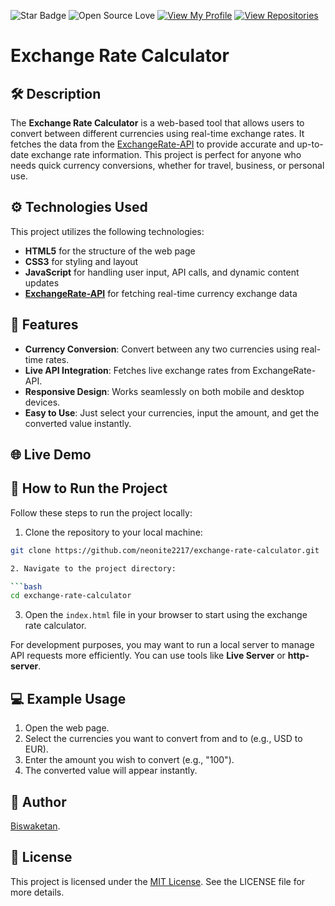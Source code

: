 ![Star Badge](https://img.shields.io/static/v1?label=%F0%9F%8C%9F&message=If%20Useful&style=flat&color=BC4E99)
![Open Source Love](https://badges.frapsoft.com/os/v1/open-source.svg?v=103)
[![View My Profile](https://img.shields.io/badge/View-My_Profile-green?logo=GitHub)](https://github.com/neonite2217)
[![View Repositories](https://img.shields.io/badge/View-My_Repositories-blue?logo=GitHub)](https://github.com/neonite2217?tab=repositories)

# Exchange Rate Calculator

## 🛠️ Description

The **Exchange Rate Calculator** is a web-based tool that allows users to convert between different currencies using real-time exchange rates. It fetches the data from the [ExchangeRate-API](https://api.exchangerate-api.com) to provide accurate and up-to-date exchange rate information. This project is perfect for anyone who needs quick currency conversions, whether for travel, business, or personal use.

## ⚙️ Technologies Used

This project utilizes the following technologies:

- **HTML5** for the structure of the web page
- **CSS3** for styling and layout
- **JavaScript** for handling user input, API calls, and dynamic content updates
- **[ExchangeRate-API](https://api.exchangerate-api.com)** for fetching real-time currency exchange data

## 🌟 Features

- **Currency Conversion**: Convert between any two currencies using real-time rates.
- **Live API Integration**: Fetches live exchange rates from ExchangeRate-API.
- **Responsive Design**: Works seamlessly on both mobile and desktop devices.
- **Easy to Use**: Just select your currencies, input the amount, and get the converted value instantly.

## 🌐 Live Demo

## 🚀 How to Run the Project

Follow these steps to run the project locally:

1. Clone the repository to your local machine:

```bash
git clone https://github.com/neonite2217/exchange-rate-calculator.git

2. Navigate to the project directory:

```bash
cd exchange-rate-calculator
```

3. Open the `index.html` file in your browser to start using the exchange rate calculator.

For development purposes, you may want to run a local server to manage API requests more efficiently. You can use tools like **Live Server** or **http-server**.

## 💻 Example Usage

1. Open the web page.
2. Select the currencies you want to convert from and to (e.g., USD to EUR).
3. Enter the amount you wish to convert (e.g., "100").
4. The converted value will appear instantly.

## 🤖 Author
[Biswaketan](https://github.com/neonite2217/).

## 💬 License

This project is licensed under the [MIT License](LICENSE). See the LICENSE file for more details.
